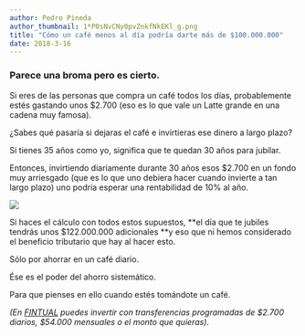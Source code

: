 ```yaml
---
author: Pedro Pineda
author_thumbnail: 1*P0sNvCNy0pvZnkfNkEKl_g.png
title: "Cómo un café menos al día podría darte más de $100.000.000"
date: 2018-3-16
---
```


### Parece una broma pero es cierto.

Si eres de las personas que compra un café todos los días, probablemente estés gastando unos $2.700 (eso es lo que vale un Latte grande en una cadena muy famosa).

¿Sabes qué pasaría si dejaras el café e invirtieras ese dinero a largo plazo?

Si tienes 35 años como yo, significa que te quedan 30 años para jubilar.

Entonces, invirtiendo diariamente durante 30 años esos $2.700 en un fondo muy arriesgado (que es lo que uno debiera hacer cuando invierte a tan largo plazo) uno podría esperar una rentabilidad de 10% al año.

![](https://cdn-images-1.medium.com/max/2000/1*nsxwOXuGYz3biyGUQwbmpQ.png)

Si haces el cálculo con todos estos supuestos, **el día que te jubiles tendrás unos $122.000.000 adicionales **y eso que ni hemos considerado el beneficio tributario que hay al hacer esto.

Sólo por ahorrar en un café diario.

Ése es el poder del ahorro sistemático.

Para que pienses en ello cuando estés tomándote un café.

*(En [FINTUAL](http://www.fintual.com) puedes invertir con transferencias programadas de $2.700 diarios, $54.000 mensuales o el monto que quieras).*